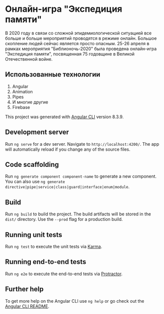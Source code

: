 # Онлайн-игра "Экспедиция памяти"

В 2020 году в связи со сложной эпидемиологической ситуацией все больше и больше мероприятий проводятся в режиме онлайн. Большое скопление людей сейчас является просто опасным. 25-26 апреля в рамках мероприятия "Библионочь-2020" была проведена онлайн-игра "Экспедиция памяти", посвященная 75 годовщине в Великой Отечественной войне.

## Использованные технологии
1. Angular
  1. Animation
  2. Pipes
  3. И многие другие
2. Firebase

This project was generated with [Angular CLI](https://github.com/angular/angular-cli) version 8.3.9.

## Development server

Run `ng serve` for a dev server. Navigate to `http://localhost:4200/`. The app will automatically reload if you change any of the source files.

## Code scaffolding

Run `ng generate component component-name` to generate a new component. You can also use `ng generate directive|pipe|service|class|guard|interface|enum|module`.

## Build

Run `ng build` to build the project. The build artifacts will be stored in the `dist/` directory. Use the `--prod` flag for a production build.

## Running unit tests

Run `ng test` to execute the unit tests via [Karma](https://karma-runner.github.io).

## Running end-to-end tests

Run `ng e2e` to execute the end-to-end tests via [Protractor](http://www.protractortest.org/).

## Further help

To get more help on the Angular CLI use `ng help` or go check out the [Angular CLI README](https://github.com/angular/angular-cli/blob/master/README.md).
